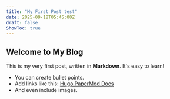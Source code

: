 ```yaml
---
title: "My First Post test"
date: 2025-09-18T05:45:00Z
draft: false
ShowToc: true
---
```


## Welcome to My Blog

This is my very first post, written in **Markdown**. It's easy to learn!

- You can create bullet points.
- Add links like this: [Hugo PaperMod Docs](https://github.com/adityatelange/hugo-PaperMod)
- And even include images.